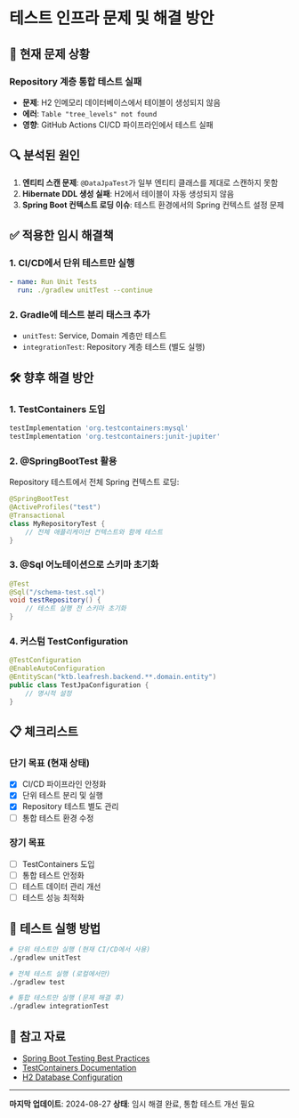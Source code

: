 # 테스트 인프라 문제 및 해결 방안

## 🚨 현재 문제 상황

### Repository 계층 통합 테스트 실패
- **문제**: H2 인메모리 데이터베이스에서 테이블이 생성되지 않음
- **에러**: `Table "tree_levels" not found`
- **영향**: GitHub Actions CI/CD 파이프라인에서 테스트 실패

## 🔍 분석된 원인

1. **엔티티 스캔 문제**: `@DataJpaTest`가 일부 엔티티 클래스를 제대로 스캔하지 못함
2. **Hibernate DDL 생성 실패**: H2에서 테이블이 자동 생성되지 않음
3. **Spring Boot 컨텍스트 로딩 이슈**: 테스트 환경에서의 Spring 컨텍스트 설정 문제

## ✅ 적용한 임시 해결책

### 1. CI/CD에서 단위 테스트만 실행
```yaml
- name: Run Unit Tests
  run: ./gradlew unitTest --continue
```

### 2. Gradle에 테스트 분리 태스크 추가
- `unitTest`: Service, Domain 계층만 테스트
- `integrationTest`: Repository 계층 테스트 (별도 실행)

## 🛠️ 향후 해결 방안

### 1. TestContainers 도입
```groovy
testImplementation 'org.testcontainers:mysql'
testImplementation 'org.testcontainers:junit-jupiter'
```

### 2. @SpringBootTest 활용
Repository 테스트에서 전체 Spring 컨텍스트 로딩:
```java
@SpringBootTest
@ActiveProfiles("test")
@Transactional
class MyRepositoryTest {
    // 전체 애플리케이션 컨텍스트와 함께 테스트
}
```

### 3. @Sql 어노테이션으로 스키마 초기화
```java
@Test
@Sql("/schema-test.sql")
void testRepository() {
    // 테스트 실행 전 스키마 초기화
}
```

### 4. 커스텀 TestConfiguration
```java
@TestConfiguration
@EnableAutoConfiguration
@EntityScan("ktb.leafresh.backend.**.domain.entity")
public class TestJpaConfiguration {
    // 명시적 설정
}
```

## 📋 체크리스트

### 단기 목표 (현재 상태)
- [x] CI/CD 파이프라인 안정화
- [x] 단위 테스트 분리 및 실행
- [x] Repository 테스트 별도 관리
- [ ] 통합 테스트 환경 수정

### 장기 목표
- [ ] TestContainers 도입
- [ ] 통합 테스트 안정화
- [ ] 테스트 데이터 관리 개선
- [ ] 테스트 성능 최적화

## 🚀 테스트 실행 방법

```bash
# 단위 테스트만 실행 (현재 CI/CD에서 사용)
./gradlew unitTest

# 전체 테스트 실행 (로컬에서만)
./gradlew test

# 통합 테스트만 실행 (문제 해결 후)
./gradlew integrationTest
```

## 📝 참고 자료

- [Spring Boot Testing Best Practices](https://spring.io/guides/gs/testing-web/)
- [TestContainers Documentation](https://testcontainers.org/)
- [H2 Database Configuration](http://h2database.com/)

---
**마지막 업데이트**: 2024-08-27
**상태**: 임시 해결 완료, 통합 테스트 개선 필요
